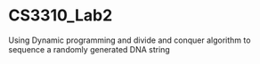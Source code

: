 # CS3310_Lab2
Using Dynamic programming and divide and conquer algorithm to sequence a randomly generated DNA string
